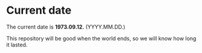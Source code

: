 # Current date

The current date is **1973.09.12.** (YYYY.MM.DD.)

This repository will be good when the world ends, so we will know how long it lasted.